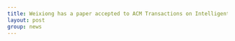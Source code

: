 ```yaml
---
title: Weixiong has a paper accepted to ACM Transactions on Intelligent Systems and Technology, under the title of "Heterogeneous Graph Neural Networks using Self-supervised Reciprocally Contrastive Learning"
layout: post
group: news
---
```


